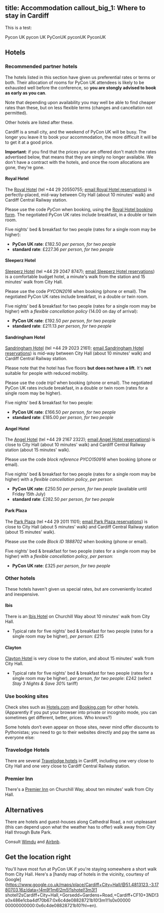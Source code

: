 title: Accommodation
callout_big_1: Where to stay in Cardiff
---

This is a test:

Pycon UK
pycon UK
PyConUK
pyconUK
PyconUK

## Hotels

### Recommended partner hotels

The hotels listed in this section have given us preferential rates or terms or both. Their allocation of rooms for
PyCon UK attendees is likely to be exhausted well before the conference, so **you are stongly advised to book as early
as you can**.

Note that depending upon availability you may well be able to find cheaper rates than these, but on
less flexible terms (changes and cancellation not permitted).

Other hotels are listed after these.

Cardiff is a small city, and the weekend of PyCon UK will be busy. The longer you leave it to book your accommodation, the more difficult it will be to get it at a good price.

**Important**: if you find that the prices your are offered don't match the rates advertised below, that means that
they are simply no longer available. We don't have a contract with the hotels, and once the room allocations are gone,
they're gone.

#### Royal Hotel

The [Royal Hotel](http://www.royalhotelcardiff.com) (tel +44 29 20550755; [email Royal Hotel
reservations](mailto:reservations@theroyalhotel.uk.com)) is perfectly-placed, mid-way between City Hall (about 10
minutes' walk) and Cardiff Central Railway station.

Please use the code *PyCon* when booking, using the [Royal Hotel booking
form](http://fe.avvio.com/convert/site/The%20Royal%20Hotel%20Cardiff/en/index.php). The negotiated PyCon UK rates
include breakfast, in a double or twin room.

Five nights' bed & breakfast for two people (rates for a single room may be higher):

*   **PyCon UK rate**: £182.50 *per person, for two people*
*   **standard rate**: £227.36 *per person, for two people*

#### Sleeperz Hotel

[Sleeperz Hotel](http://www.sleeperz.com) (tel +44 29 2047 8747); [email Sleeperz Hotel
reservations](mailto:reservations@sleeperzcardiff.com)) is a comfortable budget hotel, a minute's walk from the station and 15
minutes' walk from City Hall.

Please use the code *PYCON2016* when booking (phone or email). The negotiated PyCon UK rates include breakfast, in a
double or twin room.

Five nights' bed & breakfast for two people (rates for a single room may be higher) with a *flexible cancellation policy* (14.00 on day of arrival):

*  **PyCon UK rate**: £192.50 *per person, for two people*
*  **standard rate**: £211.13 *per person, for two people*

#### Sandringham Hotel

[Sandringham Hotel](http://sandringham-hotel.com) (tel +44 29 2023 2161); [email Sandringham Hotel
reservations](mailto:mm@sandringham-hotel.com)) is mid-way between City Hall (about 10
minutes' walk) and Cardiff Central Railway station.

Please note that the hotel has five floors **but does not have a lift**. It's **not** suitable for people with reduced
mobility.

Please use the code *trip1* when booking (phone or email). The negotiated PyCon UK rates include breakfast, in a
double or twin room (rates for a single room may be higher).

Five nights' bed & breakfast for two people:

*  **PyCon UK rate**: £166.50 *per person, for two people*
*  **standard rate**: £185.00 *per person, for two people*

#### Angel Hotel

The [Angel Hotel](https://www.thehotelcollection.co.uk/hotels/cardiff-angel-hotel) (tel +44 29 2167 2322); [email Angel
Hotel reservations](mailto:angel@thehotelcollection.co.uk)) is close to City Hall (about 10 minutes' walk) and Cardiff
Central Railway station (about 15 minutes' walk).

Please use the code *block reference PYCO150916* when booking (phone or email).

Five nights' bed & breakfast for two people (rates for a single room may be higher) with a *flexible cancellation policy*, *per person*:

*  **PyCon UK rate**: £250.50  *per person, for two people* (available until Friday 15th July)
*  **standard rate**: £282.50  *per person, for two people*

#### Park Plaza

The [Park Plaza](www.parkplazacardiff.com) (tel +44 29 2011 1101); [email Park Plaza reservations](mailto:ppcres@parkplazahotels.co.uk)) is close to City Hall (about 5 minutes' walk) and Cardiff
Central Railway station (about 15 minutes' walk).

Please use the code *Block ID 1888702* when booking (phone or email).

Five nights' bed & breakfast for two people (rates for a single room may be higher) with a *flexible cancellation policy*, *per person*:

*  **PyCon UK rate**: £325  *per person, for two people*


### Other hotels

These hotels haven't given us special rates, but are conveniently located and inexpensive.

#### Ibis

There is an [Ibis Hotel](http://www.ibishotel.com/) on Churchill Way about 10 minutes' walk from
City Hall.

* Typical rate for five nights' bed & breakfast for two people (rates for a single room may be higher), *per person*: £215

#### Clayton

[Clayton Hotel](http://www.claytonhotelcardiff.com) is very close to the station, and about 15 minutes' walk from City
Hall.

* Typical rate for five nights' bed & breakfast for two people (rates for a single room may be higher), *per person, for two people*:
  £242 (select *Stay 3 Nights & Save 30%* tariff)

### Use booking sites

Check sites such as [Hotels.com](http://hotels.com) and [Booking.com](http://booking.com) for other hotels. (Apparently
if you put your browser into private or incognito mode, you can sometimes get different, better, prices. Who knows?)

Some hotels don’t even appear on those sites, never mind offer discounts to Pythonistas; you need to go to their
websites directly and pay the same as everyone else:

### Travelodge Hotels

There are several [Travelodge hotels](https://www.travelodge.co.uk) in Cardiff, including one very close to City Hall
and one very close to Cardiff Central Railway station.

### Premier Inn

There's a [Premier Inn](http://www.premierinn.com/) on Churchill Way, about ten minutes' walk from City Hall.

## Alternatives

There are hotels and guest-houses along Cathedral Road, a not unpleasant (this can depend upon what the weather
has to offer) walk away from City Hall through Bute Park.

Consult [Wimdu](http://www.wimdu.com/) and [Airbnb](https://www.airbnb.co.uk/).

## Get the location right

You'll have most fun at PyCon UK if you're staying somewhere a short walk from City Hall. Here's a [handy map of hotels in
the vicinity, courtesy of
Google](https://www.google.co.uk/maps/place/Cardiff+City+Hall/@51.4813123,-3.1780703,16z/data=!4m9!1m6!2m5!1shotel!3m3!1
shotel!2sCardiff+City+Hall,+Gorsedd+Gardens+Road,+Cardiff+CF10+3ND!3s0x486e1cba4df70b67:0x6c4de08828721b10!3m1!1s0x00000
00000000000:0x6c4de08828721b10?hl=en).
